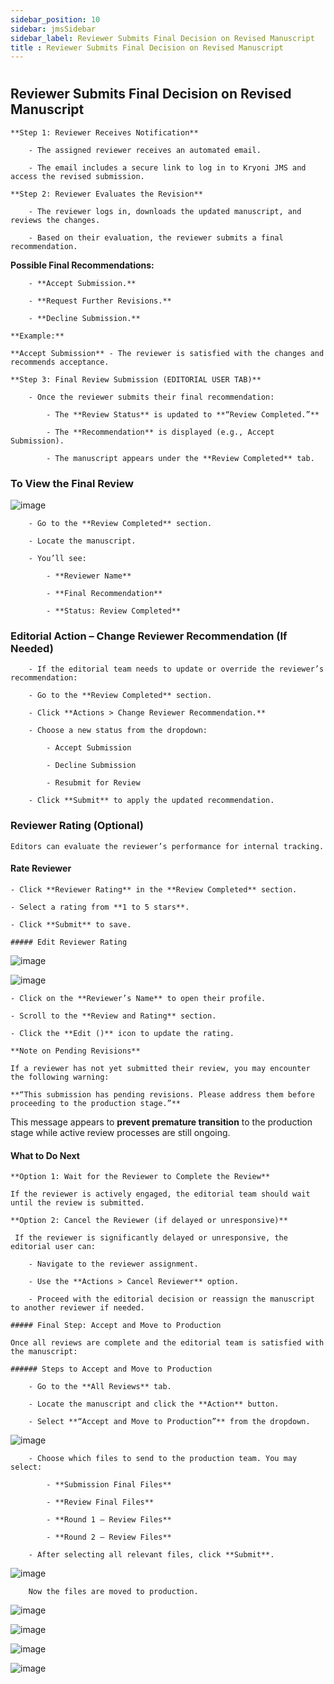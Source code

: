 ```yaml
---
sidebar_position: 10
sidebar: jmsSidebar
sidebar_label: Reviewer Submits Final Decision on Revised Manuscript
title : Reviewer Submits Final Decision on Revised Manuscript
---
```


#

## Reviewer Submits Final Decision on Revised Manuscript

    **Step 1: Reviewer Receives Notification**

        - The assigned reviewer receives an automated email.

        - The email includes a secure link to log in to Kryoni JMS and access the revised submission.

    **Step 2: Reviewer Evaluates the Revision**

        - The reviewer logs in, downloads the updated manuscript, and reviews the changes.

        - Based on their evaluation, the reviewer submits a final recommendation.

**Possible Final Recommendations:**

        - **Accept Submission.**

        - **Request Further Revisions.**

        - **Decline Submission.**

    **Example:**

    **Accept Submission** - The reviewer is satisfied with the changes and recommends acceptance.

    **Step 3: Final Review Submission (EDITORIAL USER TAB)**

        - Once the reviewer submits their final recommendation:

            - The **Review Status** is updated to **“Review Completed.”**

            - The **Recommendation** is displayed (e.g., Accept Submission).

            - The manuscript appears under the **Review Completed** tab.

### To View the Final Review

![image](/assets/images/sending-revised-files/to-view-final-review.webp)

        - Go to the **Review Completed** section.

        - Locate the manuscript.

        - You’ll see:

            - **Reviewer Name**

            - **Final Recommendation**

            - **Status: Review Completed**

### Editorial Action – Change Reviewer Recommendation (If Needed)

        - If the editorial team needs to update or override the reviewer’s recommendation:

        - Go to the **Review Completed** section.

        - Click **Actions > Change Reviewer Recommendation.**

        - Choose a new status from the dropdown:

            - Accept Submission

            - Decline Submission

            - Resubmit for Review

        - Click **Submit** to apply the updated recommendation.

### Reviewer Rating (Optional)

    Editors can evaluate the reviewer’s performance for internal tracking.

#### Rate Reviewer

    - Click **Reviewer Rating** in the **Review Completed** section.

    - Select a rating from **1 to 5 stars**.

    - Click **Submit** to save.

    ##### Edit Reviewer Rating

![image](/assets/images/sending-revised-files/edit-reviewer-1.webp)

![image](/assets/images/sending-revised-files/edit-reviewer-2.webp)

    - Click on the **Reviewer’s Name** to open their profile.

    - Scroll to the **Review and Rating** section.
        
    - Click the **Edit ()** icon to update the rating.

    **Note on Pending Revisions**

    If a reviewer has not yet submitted their review, you may encounter the following warning:

    **“This submission has pending revisions. Please address them before proceeding to the production stage.”**

This message appears to **prevent premature transition** to the production stage while active review processes are still ongoing.

#### What to Do Next

    **Option 1: Wait for the Reviewer to Complete the Review**

    If the reviewer is actively engaged, the editorial team should wait until the review is submitted.

    **Option 2: Cancel the Reviewer (if delayed or unresponsive)**

     If the reviewer is significantly delayed or unresponsive, the editorial user can:

        - Navigate to the reviewer assignment.

        - Use the **Actions > Cancel Reviewer** option.

        - Proceed with the editorial decision or reassign the manuscript to another reviewer if needed.

    ##### Final Step: Accept and Move to Production

    Once all reviews are complete and the editorial team is satisfied with the manuscript:

    ###### Steps to Accept and Move to Production

        - Go to the **All Reviews** tab.

        - Locate the manuscript and click the **Action** button.

        - Select **“Accept and Move to Production”** from the dropdown.

![image](/assets/images/sending-revised-files/accept-and-move.webp)

        - Choose which files to send to the production team. You may select:

            - **Submission Final Files**

            - **Review Final Files**

            - **Round 1 – Review Files**

            - **Round 2 – Review Files**

        - After selecting all relevant files, click **Submit**.

![image](/assets/images/sending-revised-files/submit.webp)

        Now the files are moved to production.

![image](/assets/images/sending-revised-files/submit-1.webp)

![image](/assets/images/sending-revised-files/submit-2.webp)

![image](/assets/images/sending-revised-files/submit-3.webp)

![image](/assets/images/sending-revised-files/submit-4.webp)
